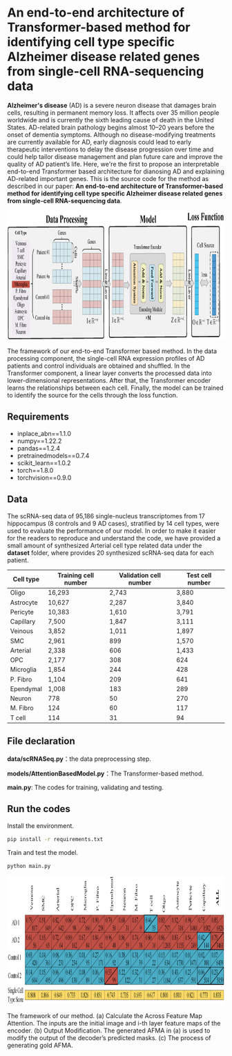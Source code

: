 # An end-to-end architecture of Transformer-based method for identifying cell type specific Alzheimer disease related genes from single-cell RNA-sequencing data  

**Alzheimer's disease** (AD) is a severe neuron disease that damages brain cells, resulting in permanent memory loss. It affects over 35 million people worldwide and is currently the sixth leading cause of death in the United States. AD-related brain pathology begins almost 10–20 years before the onset of dementia symptoms. Although no disease-modifying treatments are currently available for AD, early diagnosis could lead to early therapeutic interventions to delay the disease progression over time and could help tailor disease management and plan future care and improve the quality of AD patient’s life. Here, we're the first to propose an interpretable end-to-end Transformer based architecture for dianosing AD and explaining AD-related important genes.  This is the source code for the method as described in our paper:
**An end-to-end architecture of Transformer-based method for identifying cell type specific Alzheimer disease related genes from single-cell RNA-sequencing data**. 

<div align=center><img width="1000" height="300" src="https://github.com/circustata/TransGene/blob/main/figure/model_framework_wholestructure.jpg"/></div>
<p align="left">
The framework of our end-to-end Transformer based method. In the data processing component, the single-cell RNA expression profiles of AD patients and control individuals are obtained and shuffled. In the Transformer component, a linear layer converts the processed data into lower-dimensional representations. After that, the Transformer encoder learns the relationships between each cell. Finally, the model can be trained to identify the source for the cells through the loss function.
</p>

## Requirements
* inplace_abn==1.1.0
* numpy==1.22.2
* pandas==1.2.4
* pretrainedmodels==0.7.4
* scikit_learn==1.0.2
* torch==1.8.0
* torchvision==0.9.0

## Data
The scRNA-seq data of 95,186 single-nucleus transcriptomes from 17 hippocampus (8 controls and 9 AD cases), stratified by 14 cell types, were used to evaluate the performance of our model. In order to make it easier for the readers to reproduce and understand the code, we have provided a small amount of synthesized Arterial cell type related data under the **dataset** folder, where provides 20 synthesized scRNA-seq data for each patient.

Cell type | Training cell number | Validation cell number | Test cell number |
---- | --- | --- | --- |
Oligo | 16,293 | 2,743 | 3,880 |
Astrocyte | 10,627 | 2,287 | 3,840 |
Pericyte | 10,383 | 1,610 | 3,791 |
Capillary | 7,500 | 1,847 | 3,111 |
Veinous | 3,852 | 1,011 | 1,897 |
SMC | 2,961 | 899 | 1,570 |
Arterial | 2,338 | 606 | 1,433 |
OPC | 2,177 | 308 | 624 |
Microglia | 1,854 | 244 | 428 |
P. Fibro | 1,104 | 209 | 641 |
Ependymal | 1,008 | 183 | 289 |
Neuron | 778 | 50 | 270 |
M. Fibro | 124 | 60 | 117 |
T cell | 114 | 31 | 94 |

## File declaration
**data/scRNASeq.py**：the data preprocessing step.

**models/AttentionBasedModel.py**：The Transformer-based method.

**main.py**: The codes for training, validating and testing.

## Run the codes
Install the environment.
```bash
pip install -r requirements.txt
```
Train and test the model.
```bash
python main.py
```
<div align=center><img width="1000" height="300" src="https://github.com/circustata/TransGene/blob/main/figure/patient_level_score.jpg"/></div>
<p align="left"> 
The framework of our method. (a) Calculate the Across Feature Map Attention. The inputs are the initial image and i-th layer feature maps of the encoder. (b) Output Modification. The generated AFMA in (a) is used to modify the output of the decoder’s predicted masks. (c) The process of generating gold AFMA.
</p>
